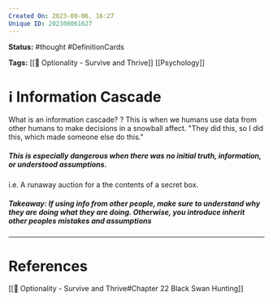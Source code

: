 ```yaml
---
Created On: 2023-08-06, 16:27
Unique ID: 202308061627
---
```

**Status:** #thought #DefinitionCards

**Tags:** [[📗 Optionality - Survive and Thrive]] [[Psychology]]

# ℹ️ Information Cascade

What is an information cascade?
?
This is when we humans use data from other humans to make decisions in a snowball affect. "They did this, so I did this, which made someone else do this." 
##### **This is especially dangerous when there was no initial truth, information, or understood assumptions.** 
i.e. A runaway auction for a the contents of a secret box. 
##### **Takeaway**: If using info from other people, make sure to understand why they are doing what they are doing. Otherwise, you introduce inherit other peoples mistakes and assumptions
<!--SR:!2023-08-09,2,230-->



---
# References
[[📗 Optionality - Survive and Thrive#Chapter 22 Black Swan Hunting]]